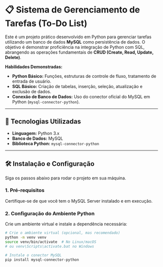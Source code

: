 # 📋 Sistema de Gerenciamento de Tarefas (To-Do List)

Este é um projeto prático desenvolvido em Python para gerenciar tarefas utilizando um banco de dados **MySQL** como persistência de dados. O objetivo é demonstrar proficiência na integração de Python com SQL, abrangendo as operações fundamentais de **CRUD (Create, Read, Update, Delete)**.

**Habilidades Demonstradas:**
* **Python Básico:** Funções, estruturas de controle de fluxo, tratamento de entrada de usuário.
* **SQL Básico:** Criação de tabelas, inserção, seleção, atualização e exclusão de dados.
* **Conexão de Banco de Dados:** Uso do conector oficial do MySQL em Python (`mysql-connector-python`).

---

## 🚀 Tecnologias Utilizadas

* **Linguagem:** Python 3.x
* **Banco de Dados:** MySQL
* **Biblioteca Python:** `mysql-connector-python`

---

## 🛠️ Instalação e Configuração

Siga os passos abaixo para rodar o projeto em sua máquina.

### 1. Pré-requisitos

Certifique-se de que você tem o MySQL Server instalado e em execução.

### 2. Configuração do Ambiente Python

Crie um ambiente virtual e instale a dependência necessária:

```bash
# Crie o ambiente virtual (opcional, mas recomendado)
python -m venv venv
source venv/bin/activate  # No Linux/macOS
# ou venv\Scripts\activate.bat no Windows

# Instale o conector MySQL
pip install mysql-connector-python